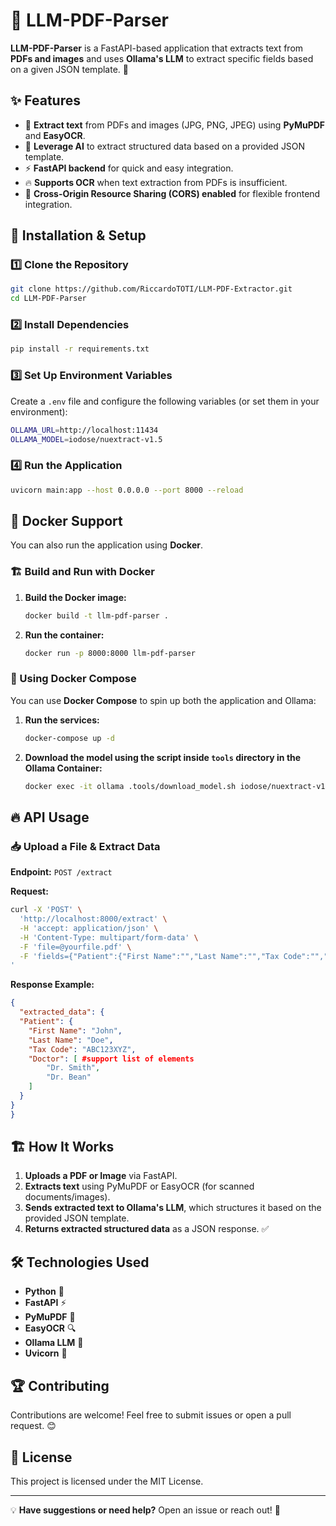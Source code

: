 # 📄 LLM-PDF-Parser

**LLM-PDF-Parser** is a FastAPI-based application that extracts text from **PDFs and images** and uses **Ollama's LLM** to extract specific fields based on a given JSON template. 🚀

## ✨ Features
- 📝 **Extract text** from PDFs and images (JPG, PNG, JPEG) using **PyMuPDF** and **EasyOCR**.
- 🤖 **Leverage AI** to extract structured data based on a provided JSON template.
- ⚡ **FastAPI backend** for quick and easy integration.
- 🔥 **Supports OCR** when text extraction from PDFs is insufficient.
- 🔄 **Cross-Origin Resource Sharing (CORS) enabled** for flexible frontend integration.

## 🚀 Installation & Setup

### 1️⃣ Clone the Repository
```sh
git clone https://github.com/RiccardoTOTI/LLM-PDF-Extractor.git
cd LLM-PDF-Parser
```

### 2️⃣ Install Dependencies
```sh
pip install -r requirements.txt
```

### 3️⃣ Set Up Environment Variables
Create a `.env` file and configure the following variables (or set them in your environment):
```sh
OLLAMA_URL=http://localhost:11434
OLLAMA_MODEL=iodose/nuextract-v1.5
```

### 4️⃣ Run the Application
```sh
uvicorn main:app --host 0.0.0.0 --port 8000 --reload
```
## 🐳 Docker Support
You can also run the application using **Docker**.

### 🏗 Build and Run with Docker
1. **Build the Docker image:**
   ```sh
   docker build -t llm-pdf-parser .
   ```
2. **Run the container:**
   ```sh
   docker run -p 8000:8000 llm-pdf-parser
   ```

### 🔄 Using Docker Compose
You can use **Docker Compose** to spin up both the application and Ollama:

1. **Run the services:**
   ```sh
   docker-compose up -d
   ```
2. **Download the model using the script inside `tools` directory in the Ollama Container:**
   ```sh
   docker exec -it ollama .tools/download_model.sh iodose/nuextract-v1.5
   ```

## 🔥 API Usage
### 📥 Upload a File & Extract Data
**Endpoint:** `POST /extract`

**Request:**
```sh
curl -X 'POST' \
  'http://localhost:8000/extract' \
  -H 'accept: application/json' \
  -H 'Content-Type: multipart/form-data' \
  -F 'file=@yourfile.pdf' \
  -F 'fields={"Patient":{"First Name":"","Last Name":"","Tax Code":"","Doctor":[]}}
'
```

**Response Example:**
```json
{
  "extracted_data": {
  "Patient": {
    "First Name": "John",
    "Last Name": "Doe",
    "Tax Code": "ABC123XYZ",
    "Doctor": [ #support list of elements
        "Dr. Smith",
        "Dr. Bean"
    ]
  }
}
}
```

## 🏗 How It Works
1. **Uploads a PDF or Image** via FastAPI.
2. **Extracts text** using PyMuPDF or EasyOCR (for scanned documents/images).
3. **Sends extracted text to Ollama's LLM**, which structures it based on the provided JSON template.
4. **Returns extracted structured data** as a JSON response. ✅

## 🛠 Technologies Used
- **Python** 🐍
- **FastAPI** ⚡
- **PyMuPDF** 📄
- **EasyOCR** 🔍
- **Ollama LLM** 🤖
- **Uvicorn** 🚀

## 🏆 Contributing
Contributions are welcome! Feel free to submit issues or open a pull request. 😊

## 📜 License
This project is licensed under the MIT License.

---

💡 **Have suggestions or need help?** Open an issue or reach out! 🚀

